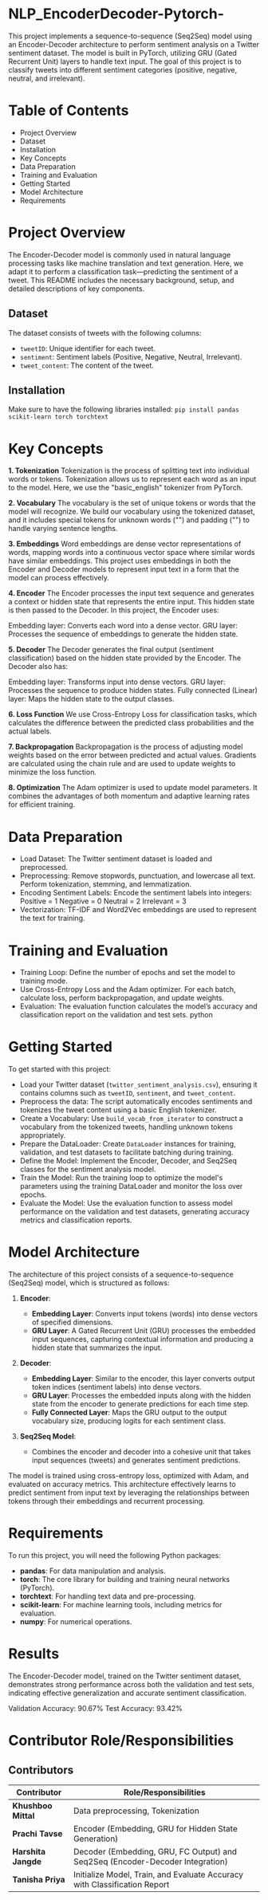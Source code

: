 # NLP_EncoderDecoder-Pytorch-
This project implements a sequence-to-sequence (Seq2Seq) model using an Encoder-Decoder architecture to perform sentiment analysis on a Twitter sentiment dataset. The model is built in PyTorch, utilizing GRU (Gated Recurrent Unit) layers to handle text input. The goal of this project is to classify tweets into different sentiment categories (positive, negative, neutral, and irrelevant).

# Table of Contents

- Project Overview
- Dataset
- Installation
- Key Concepts
- Data Preparation
- Training and Evaluation
- Getting Started 
- Model Architecture
- Requirements

# Project Overview

The Encoder-Decoder model is commonly used in natural language processing tasks like machine translation and text generation. Here, we adapt it to perform a classification task—predicting the sentiment of a tweet. This README includes the necessary background, setup, and detailed descriptions of key components.

## Dataset
The dataset consists of tweets with the following columns:
- `tweetID`: Unique identifier for each tweet.
- `sentiment`: Sentiment labels (Positive, Negative, Neutral, Irrelevant).
- `tweet_content`: The content of the tweet.

## Installation
Make sure to have the following libraries installed:
`pip install pandas scikit-learn torch torchtext`

# Key Concepts

**1. Tokenization**
Tokenization is the process of splitting text into individual words or tokens. Tokenization allows us to represent each word as an input to the model. Here, we use the "basic_english" tokenizer from PyTorch.

**2. Vocabulary**
The vocabulary is the set of unique tokens or words that the model will recognize. We build our vocabulary using the tokenized dataset, and it includes special tokens for unknown words ("<unk>") and padding ("<pad>") to handle varying sentence lengths.

**3. Embeddings**
Word embeddings are dense vector representations of words, mapping words into a continuous vector space where similar words have similar embeddings. This project uses embeddings in both the Encoder and Decoder models to represent input text in a form that the model can process effectively.

**4. Encoder**
The Encoder processes the input text sequence and generates a context or hidden state that represents the entire input. This hidden state is then passed to the Decoder. In this project, the Encoder uses:

Embedding layer: Converts each word into a dense vector.
GRU layer: Processes the sequence of embeddings to generate the hidden state.

**5. Decoder**
The Decoder generates the final output (sentiment classification) based on the hidden state provided by the Encoder. The Decoder also has:

Embedding layer: Transforms input into dense vectors.
GRU layer: Processes the sequence to produce hidden states.
Fully connected (Linear) layer: Maps the hidden state to the output classes.

**6. Loss Function**
We use Cross-Entropy Loss for classification tasks, which calculates the difference between the predicted class probabilities and the actual labels.

**7. Backpropagation**
Backpropagation is the process of adjusting model weights based on the error between predicted and actual values. Gradients are calculated using the chain rule and are used to update weights to minimize the loss function.

**8. Optimization**
The Adam optimizer is used to update model parameters. It combines the advantages of both momentum and adaptive learning rates for efficient training.

# Data Preparation

- Load Dataset: The Twitter sentiment dataset is loaded and preprocessed.
- Preprocessing:
Remove stopwords, punctuation, and lowercase all text.
Perform tokenization, stemming, and lemmatization.
- Encoding Sentiment Labels: Encode the sentiment labels into integers:
Positive = 1
Negative = 0
Neutral = 2
Irrelevant = 3
- Vectorization: TF-IDF and Word2Vec embeddings are used to represent the text for training.

# Training and Evaluation

- Training Loop:
Define the number of epochs and set the model to training mode.
- Use Cross-Entropy Loss and the Adam optimizer.
For each batch, calculate loss, perform backpropagation, and update weights.
- Evaluation:
The evaluation function calculates the model’s accuracy and classification report on the validation and test sets.
python

# Getting Started

To get started with this project:

- Load your Twitter dataset (`twitter_sentiment_analysis.csv`), ensuring it contains columns such as `tweetID`, `sentiment`, and `tweet_content`.
- Preprocess the data: The script automatically encodes sentiments and tokenizes the tweet content using a basic English tokenizer.
- Create a Vocabulary: Use `build_vocab_from_iterator` to construct a vocabulary from the tokenized tweets, handling unknown tokens appropriately.
- Prepare the DataLoader: Create `DataLoader` instances for training, validation, and test datasets to facilitate batching during training.
- Define the Model: Implement the Encoder, Decoder, and Seq2Seq classes for the sentiment analysis model.
- Train the Model: Run the training loop to optimize the model's parameters using the training DataLoader and monitor the loss over epochs.
- Evaluate the Model: Use the evaluation function to assess model performance on the validation and test datasets, generating accuracy metrics and classification reports.

# Model Architecture

The architecture of this project consists of a sequence-to-sequence (Seq2Seq) model, which is structured as follows:

1. **Encoder**:
   - **Embedding Layer**: Converts input tokens (words) into dense vectors of specified dimensions.
   - **GRU Layer**: A Gated Recurrent Unit (GRU) processes the embedded input sequences, capturing contextual information and producing a hidden state that summarizes the input.

2. **Decoder**:
   - **Embedding Layer**: Similar to the encoder, this layer converts output token indices (sentiment labels) into dense vectors.
   - **GRU Layer**: Processes the embedded inputs along with the hidden state from the encoder to generate predictions for each time step.
   - **Fully Connected Layer**: Maps the GRU output to the output vocabulary size, producing logits for each sentiment class.

3. **Seq2Seq Model**:
   - Combines the encoder and decoder into a cohesive unit that takes input sequences (tweets) and generates sentiment predictions.

The model is trained using cross-entropy loss, optimized with Adam, and evaluated on accuracy metrics. This architecture effectively learns to predict sentiment from input text by leveraging the relationships between tokens through their embeddings and recurrent processing.

# Requirements

To run this project, you will need the following Python packages:

- **pandas**: For data manipulation and analysis.
- **torch**: The core library for building and training neural networks (PyTorch).
- **torchtext**: For handling text data and pre-processing.
- **scikit-learn**: For machine learning tools, including metrics for evaluation.
- **numpy**: For numerical operations.

# Results

The Encoder-Decoder model, trained on the Twitter sentiment dataset, demonstrates strong performance across both the validation and test sets, indicating effective generalization and accurate sentiment classification.

Validation Accuracy: 90.67%
Test Accuracy: 93.42%

# Contributor	              Role/Responsibilities

## Contributors

| Contributor      | Role/Responsibilities                                       |
|------------------|-------------------------------------------------------------|
| **Khushboo Mittal**       | Data preprocessing, Tokenization |
| **Prachi Tavse**                |Encoder (Embedding, GRU for Hidden State Generation) |
| **Harshita Jangde**                |Decoder (Embedding, GRU, FC Output) and Seq2Seq (Encoder-Decoder Integration) |
| **Tanisha Priya**                | Initialize Model, Train, and Evaluate Accuracy with Classification Report |
